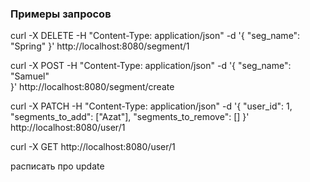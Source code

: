 ### Примеры запросов

curl -X DELETE -H "Content-Type: application/json" -d '{
  "seg_name": "Spring"
}' http://localhost:8080/segment/1

curl -X POST -H "Content-Type: application/json" -d '{
  "seg_name": "Samuel"           
}' http://localhost:8080/segment/create

curl -X PATCH -H "Content-Type: application/json" -d '{
  "user_id": 1,
  "segments_to_add": ["Azat"],
  "segments_to_remove": []
}' http://localhost:8080/user/1

curl -X GET http://localhost:8080/user/1

расписать про update 